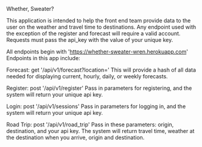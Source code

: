 Whether, Sweater?

This application is intended to help the front end team provide data to the user on the weather and travel time to destinations. Any endpoint used with the exception of the register and forecast will require a valid account. Requests must pass the api_key with the value of your unique key.

All endpoints begin with 'https://whether-sweater-wren.herokuapp.com'
Endpoints in this app include:

Forecast:
get '/api/v1/forecast?location=<your location>'
This will provide a hash of all data needed for displaying current, hourly, daily, or weekly forecasts.

Register:
post '/api/v1/register'
Pass in parameters for registering, and the system will return your unique api key.

Login:
post '/api/v1/sessions'
Pass in parameters for logging in, and the system will return your unique api key.

Road Trip:
post '/api/v1/road_trip'
Pass in these parameters: origin, destination, and your api key. The system will return travel time, weather at the destination when you arrive, origin and destination.
